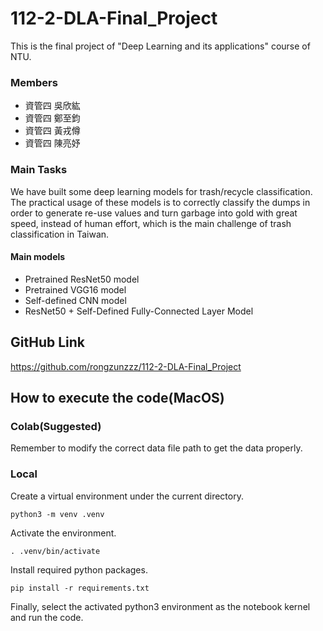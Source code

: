 # 112-2-DLA-Final_Project
This is the final project of "Deep Learning and its applications" course of NTU.

### Members
- 資管四 吳欣紘
- 資管四 鄭至鈞
- 資管四 黃戎僔
- 資管四 陳亮妤

### Main Tasks
We have built some deep learning models for trash/recycle classification. The practical usage of these models is to correctly classify the dumps in order to generate re-use values and turn garbage into gold with great speed, instead of human effort, which is the main challenge of trash classification in Taiwan.

#### Main models
- Pretrained ResNet50 model
- Pretrained VGG16 model
- Self-defined CNN model
- ResNet50 +  Self-Defined Fully-Connected Layer Model


## GitHub Link
https://github.com/rongzunzzz/112-2-DLA-Final_Project

## How to execute the code(MacOS)
### Colab(Suggested)
Remember to modify the correct data file path to get the data properly.
### Local
Create a virtual environment under the current directory.
```
python3 -m venv .venv
```

Activate the environment.
```
. .venv/bin/activate
```

Install required python packages.
```
pip install -r requirements.txt
```

Finally, select the activated python3 environment as the notebook kernel and run the code.
